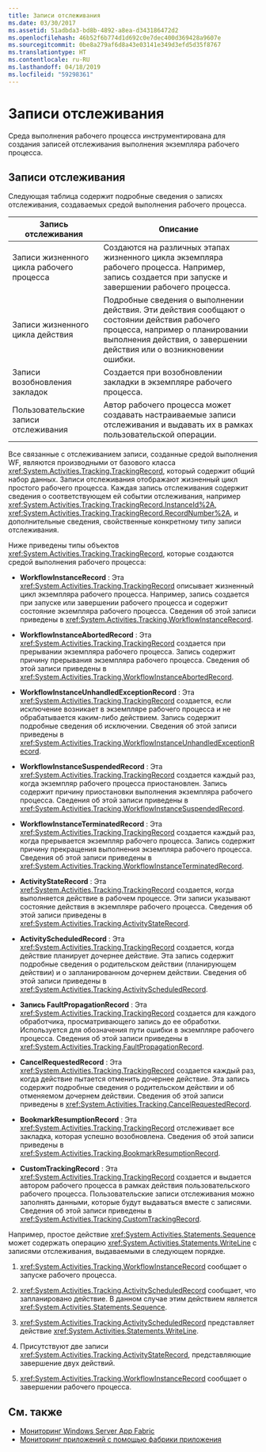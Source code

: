 ```yaml
---
title: Записи отслеживания
ms.date: 03/30/2017
ms.assetid: 51adbda3-bd8b-4892-a8ea-d343186472d2
ms.openlocfilehash: 46b52f6b774d1d692c0e7dec400d369428a9607e
ms.sourcegitcommit: 0be8a279af6d8a43e03141e349d3efd5d35f8767
ms.translationtype: HT
ms.contentlocale: ru-RU
ms.lasthandoff: 04/18/2019
ms.locfileid: "59298361"
---
```

# <a name="tracking-records"></a>Записи отслеживания
Среда выполнения рабочего процесса инструментирована для создания записей отслеживания выполнения экземпляра рабочего процесса.  
  
## <a name="tracking-records"></a>Записи отслеживания  
 Следующая таблица содержит подробные сведения о записях отслеживания, создаваемых средой выполнения рабочего процесса.  
  
|Запись отслеживания|Описание|  
|---------------------|-----------------|  
|Записи жизненного цикла рабочего процесса|Создаются на различных этапах жизненного цикла экземпляра рабочего процесса. Например, запись создается при запуске и завершении рабочего процесса.|  
|Записи жизненного цикла действия|Подробные сведения о выполнении действия. Эти действия сообщают о состоянии действия рабочего процесса, например о планировании выполнения действия, о завершении действия или о возникновении ошибки.|  
|Записи возобновления закладок|Создается при возобновлении закладки в экземпляре рабочего процесса.|  
|Пользовательские записи отслеживания|Автор рабочего процесса может создавать настраиваемые записи отслеживания и выдавать их в рамках пользовательской операции.|  
  
 Все связанные с отслеживанием записи, созданные средой выполнения WF, являются производными от базового класса <xref:System.Activities.Tracking.TrackingRecord>, который содержит общий набор данных. Записи отслеживания отображают жизненный цикл простого рабочего процесса. Каждая запись отслеживания содержит сведения о соответствующем ей событии отслеживания, например <xref:System.Activities.Tracking.TrackingRecord.InstanceId%2A>, <xref:System.Activities.Tracking.TrackingRecord.RecordNumber%2A>, и дополнительные сведения, свойственные конкретному типу записи отслеживания.  
  
 Ниже приведены типы объектов <xref:System.Activities.Tracking.TrackingRecord>, которые создаются средой выполнения рабочего процесса:  
  
-   **WorkflowInstanceRecord** : Эта <xref:System.Activities.Tracking.TrackingRecord> описывает жизненный цикл экземпляра рабочего процесса. Например, запись создается при запуске или завершении рабочего процесса и содержит состояние экземпляра рабочего процесса. Сведения об этой записи приведены в <xref:System.Activities.Tracking.WorkflowInstanceRecord>.  
  
-   **WorkflowInstanceAbortedRecord** : Эта <xref:System.Activities.Tracking.TrackingRecord> создается при прерывании экземпляра рабочего процесса. Запись содержит причину прерывания экземпляра рабочего процесса. Сведения об этой записи приведены в <xref:System.Activities.Tracking.WorkflowInstanceAbortedRecord>.  
  
-   **WorkflowInstanceUnhandledExceptionRecord** : Эта <xref:System.Activities.Tracking.TrackingRecord> создается, если исключение возникает в экземпляре рабочего процесса и не обрабатывается каким-либо действием. Запись содержит подробные сведения об исключении. Сведения об этой записи приведены в <xref:System.Activities.Tracking.WorkflowInstanceUnhandledExceptionRecord>.  
  
-   **WorkflowInstanceSuspendedRecord** : Эта <xref:System.Activities.Tracking.TrackingRecord> создается каждый раз, когда экземпляр рабочего процесса приостановлен. Запись содержит причину приостановки выполнения экземпляра рабочего процесса. Сведения об этой записи приведены в <xref:System.Activities.Tracking.WorkflowInstanceSuspendedRecord>.  
  
-   **WorkflowInstanceTerminatedRecord** : Эта <xref:System.Activities.Tracking.TrackingRecord> создается каждый раз, когда прерывается экземпляр рабочего процесса. Запись содержит причину прекращения выполнения экземпляра рабочего процесса. Сведения об этой записи приведены в <xref:System.Activities.Tracking.WorkflowInstanceTerminatedRecord>.  
  
-   **ActivityStateRecord** : Эта <xref:System.Activities.Tracking.TrackingRecord> создается, когда выполняется действие в рабочем процессе. Эти записи указывают состояние действия в экземпляре рабочего процесса. Сведения об этой записи приведены в <xref:System.Activities.Tracking.ActivityStateRecord>.  
  
-   **ActivityScheduledRecord** : Эта <xref:System.Activities.Tracking.TrackingRecord> создается, когда действие планирует дочернее действие. Эта запись содержит подробные сведения о родительском действии (планирующем действии) и о запланированном дочернем действии. Сведения об этой записи приведены в <xref:System.Activities.Tracking.ActivityScheduledRecord>.  
  
-   **Запись FaultPropagationRecord** : Эта <xref:System.Activities.Tracking.TrackingRecord> создается для каждого обработчика, просматривающего запись до ее обработки. Используется для обозначения пути ошибки в экземпляре рабочего процесса. Сведения об этой записи приведены в <xref:System.Activities.Tracking.FaultPropagationRecord>.  
  
-   **CancelRequestedRecord** : Эта <xref:System.Activities.Tracking.TrackingRecord> создается каждый раз, когда действие пытается отменить дочернее действие. Эта запись содержит подробные сведения о родительском действии и об отменяемом дочернем действии. Сведения об этой записи приведены в <xref:System.Activities.Tracking.CancelRequestedRecord>.  
  
-   **BookmarkResumptionRecord** : Эта <xref:System.Activities.Tracking.TrackingRecord> отслеживает все закладка, которая успешно возобновлена. Сведения об этой записи приведены в <xref:System.Activities.Tracking.BookmarkResumptionRecord>.  
  
-   **CustomTrackingRecord** : Эта <xref:System.Activities.Tracking.TrackingRecord> создается и выдается автором рабочего процесса в рамках действия пользовательского рабочего процесса. Пользовательские записи отслеживания можно заполнять данными, которые будут выдаваться вместе с записями. Сведения об этой записи приведены в <xref:System.Activities.Tracking.CustomTrackingRecord>.  
  
 Например, простое действие <xref:System.Activities.Statements.Sequence> может содержать операцию <xref:System.Activities.Statements.WriteLine> с записями отслеживания, выдаваемыми в следующем порядке.  
  
1. <xref:System.Activities.Tracking.WorkflowInstanceRecord> сообщает о запуске рабочего процесса.  
  
2. <xref:System.Activities.Tracking.ActivityScheduledRecord> сообщает, что запланировано действие. В данном случае этим действием является <xref:System.Activities.Statements.Sequence>.  
  
3. <xref:System.Activities.Tracking.ActivityScheduledRecord> представляет действие <xref:System.Activities.Statements.WriteLine>.  
  
4. Присутствуют две записи <xref:System.Activities.Tracking.ActivityStateRecord>, представляющие завершение двух действий.  
  
5. <xref:System.Activities.Tracking.WorkflowInstanceRecord> сообщает о завершении рабочего процесса.  
  
## <a name="see-also"></a>См. также

- [Мониторинг Windows Server App Fabric](https://go.microsoft.com/fwlink/?LinkId=201273)
- [Мониторинг приложений с помощью фабрики приложения](https://go.microsoft.com/fwlink/?LinkId=201275)
